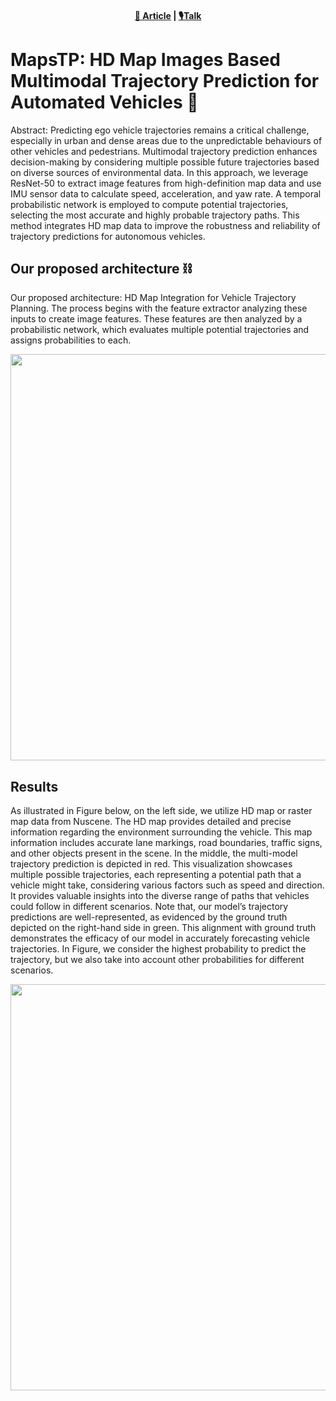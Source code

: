 <p align="center">
    <h4 align="center"><a href="https://library.imaging.org/ei/articles/36/17/AVM-115">📑 Article</a> |  <a href="https://docs.google.com/presentation/d/1R7yt0BJVVkZIXfyz3MIcuNJkGIw8Z_Vk/edit#slide=id.p1">🎙️Talk</a>    

# MapsTP: HD Map Images Based Multimodal Trajectory Prediction for Automated Vehicles 🚗

Abstract: Predicting ego vehicle trajectories remains a critical challenge, especially in urban and dense areas
due to the unpredictable behaviours of other vehicles and pedestrians. Multimodal trajectory prediction
enhances decision-making by considering multiple possible future trajectories based on diverse sources of
environmental data. In this approach, we leverage ResNet-50 to extract image features from high-definition
map data and use IMU sensor data to calculate speed, acceleration, and yaw rate. A temporal probabilistic
network is employed to compute potential trajectories, selecting the most accurate and highly probable
trajectory paths. This method integrates HD map data to improve the robustness and reliability of trajectory
predictions for autonomous vehicles.

## Our proposed architecture ⛓️

Our proposed architecture: HD Map Integration for Vehicle Trajectory Planning. The process
begins with the feature extractor analyzing these inputs to create image features. These features are then
analyzed by a probabilistic network, which evaluates multiple potential trajectories and assigns probabilities to
each.

<img src="https://github.com/user-attachments/assets/77be7331-d7e2-4e62-baff-f6d4d9e1aa18" width ="650">

## Results 
As illustrated in Figure below, on the left side, we utilize HD map or raster map data from Nuscene. The HD map
provides detailed and precise information regarding the environment surrounding the vehicle. This map information includes accurate lane markings, road boundaries, traffic signs, and other objects present in the scene. In the middle, the multi-model trajectory prediction is depicted in red. This visualization showcases multiple
possible trajectories, each representing a potential path that a vehicle might take, considering various factors
such as speed and direction. It provides valuable insights into the diverse range of paths that vehicles could
follow in different scenarios. Note that, our model’s trajectory predictions are well-represented, as evidenced
by the ground truth depicted on the right-hand side in green. This alignment with ground truth demonstrates
the efficacy of our model in accurately forecasting vehicle trajectories. In Figure, we consider the highest
probability to predict the trajectory, but we also take into account other probabilities for different scenarios.

<img src="https://github.com/user-attachments/assets/f1dbbf7b-1710-41e3-9a23-2436fa1a9e06" width ="650">


